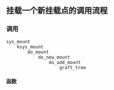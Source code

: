 ## 挂载一个新挂载点的调用流程

### 调用
```
sys_mount
    ksys_mount
        do_mount
            do_new_mount
                do_add_mount
                    graft_tree

```

#### 函数
